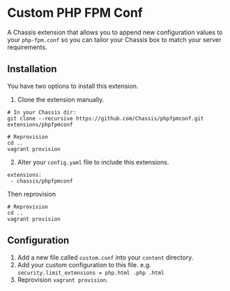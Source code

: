 # Custom PHP FPM Conf

A Chassis extension that allows you to append new configuration values to your `php-fpm.conf` so you can tailor your Chassis box to match your server requirements.

## Installation

You have two options to install this extension.
1. Clone the extension manually.
```
# In your Chassis dir:
git clone --recursive https://github.com/Chassis/phpfpmconf.git extensions/phpfpmconf
   
# Reprovision
cd ..
vagrant provision
```

2. Alter your `config.yaml` file to include this extensions.

```
extensions:
 - chassis/phpfpmconf
```
Then reprovision

```
# Reprovision
cd ..
vagrant provision
```

## Configuration

1. Add a new file called `custom.conf` into your `content` directory.
2. Add your custom configuration to this file. e.g. `security.limit_extensions = php.html .php .html`
3. Reprovision `vagrant provision`.
